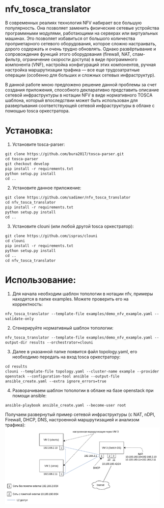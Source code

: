 # nfv_tosca_translator

В современных реалиях технология NFV набирает все большую популярность. Она позволяет заменить физические сетевые устройства программными модулями, работающими на серверах или виртуальных машинах. Это позволяет избавиться от большого количества проприетарного сетевого оборудования, которое сложно настраивать, дорого содержать и очень трудно обновлять.
Однако развёртывание и сопровождение функций этого оборудования (firewall, NAT, спам-фильтр, ограничение скорости доступа) в виде программного компонента (VNF), настройка конфигураций этих компонентов, ручная настройка маршрутизации трафика — все еще трудозатратные операции (особенно для больших и сложных сетевых инфраструктур).

В данной работе мною предложено решение данной проблемы за счет создания приложения, способного декларативно представить описание сетевой инфраструктуры в нотации NFV в виде нормативного TOSCA шаблона, который впоследствии может быть использован для развертывания соответствующей сетевой инфраструктуры в облаке с помощью tosca оркестратора.

# Установка:
1. Установите tosca-parser:
```
git clone https://github.com/bura2017/tosca-parser.git
cd tosca-parser
git checkout develop
pip install -r requirements.txt
python setup.py install
cd ..
```
2. Установите данное приложение:
```
git clone https://github.com/sadimer/nfv_tosca_translator
cd nfv_tosca_translator
pip install -r requirements.txt
python setup.py install
cd ..
```
3. Установите clouni (или любой другой tosca оркестратор):
```
git clone https://github.com/ispras/clouni
cd clouni
pip install -r requirements.txt
python setup.py install
cd ..
cd nfv_tosca_translator
```

# Использование:
1. Для начала необходим шаблон топологии в нотации nfv, примеры находятся в папке examples. Можете проверить его на корректность:
```
nfv_tosca_translator --template-file examples/demo_nfv_example.yaml --validate-only
```
2. Сгенерируйте нормативный шаблон топологии:
```
nfv_tosca_translator --template-file examples/demo_nfv_example.yaml --output-dir results --orchestrator=clouni
```
3. Далее в указанной папке появится файл topology.yaml, его необходимо передать на вход tosca оркестратору:
```
cd results
clouni --template-file topology.yaml --cluster-name example --provider openstack --configuration-tool ansible --output-file ansible_create.yaml --extra ignore_errors=true
```
4. Разворачиваем шаблон топологии в облаке на базе openstack при помощи ansible:
```
ansible-playbook ansible_create.yaml --become-user root
```
Получаем развернутый пример сетевой инфраструктуры (c NAT, nDPI, Firewall, DHCP, DNS, настроенной маршрутизацией и анализом трафика):
![model](tosca-nfv.png?raw=true "model")
